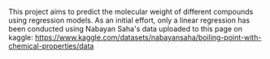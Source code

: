 This project aims to predict the molecular weight of different compounds using regression models. As an initial effort, only a linear regression has been conducted using Nabayan Saha's
data uploaded to this page on kaggle: https://www.kaggle.com/datasets/nabayansaha/boiling-point-with-chemical-properties/data
